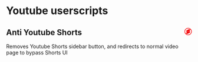 # Youtube userscripts

## Anti Youtube Shorts <img src="anti-youtube-shorts/anti-youtube-shorts.png" height="20" align="right">
Removes Youtube Shorts sidebar button, and redirects to normal video page to bypass Shorts UI